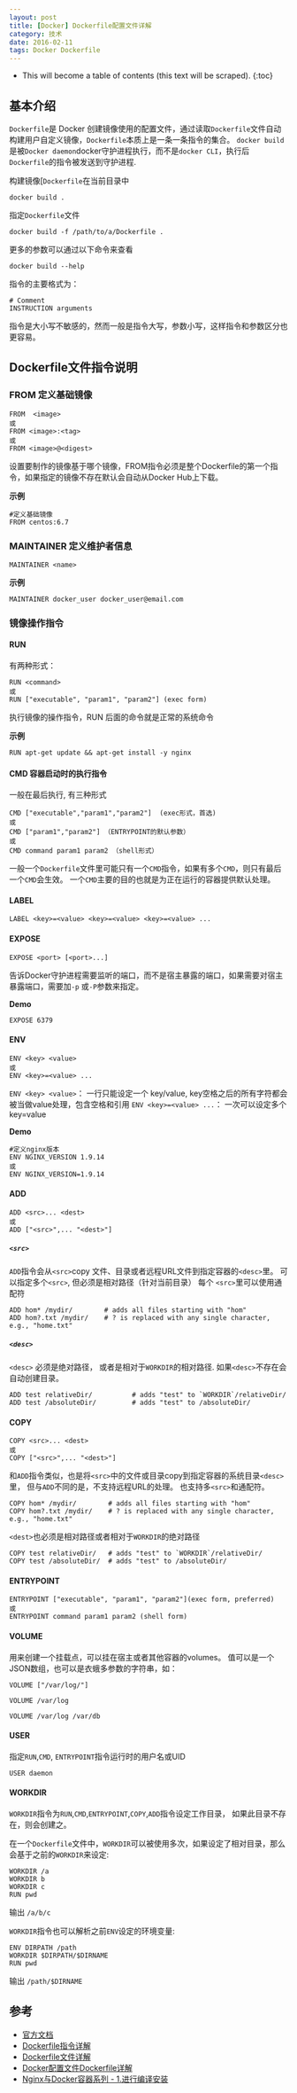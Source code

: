 ```yaml
---
layout: post
title: [Docker] Dockerfile配置文件详解
category: 技术
date: 2016-02-11
tags: Docker Dockerfile
---
```


* This will become a table of contents (this text will be scraped).
{:toc}

## 基本介绍

`Dockerfile`是 Docker 创建镜像使用的配置文件，通过读取`Dockerfile`文件自动构建用户自定义镜像，`Dockerfile`本质上是一条一条指令的集合。
`docker build`是被`Docker daemon`docker守护进程执行，而不是`docker CLI`，执行后`Dockerfile`的指令被发送到守护进程.

构建镜像[`Dockerfile`在当前目录中

`docker build .`

指定`Dockerfile`文件

`docker build -f /path/to/a/Dockerfile .`

更多的参数可以通过以下命令来查看

`docker build --help`

指令的主要格式为：

```
# Comment
INSTRUCTION arguments
```

指令是大小写不敏感的，然而一般是指令大写，参数小写，这样指令和参数区分也更容易。

## Dockerfile文件指令说明

### FROM 定义基础镜像

```
FROM  <image>
或
FROM <image>:<tag>
或
FROM <image>@<digest>
```

设置要制作的镜像基于哪个镜像，FROM指令必须是整个Dockerfile的第一个指令，如果指定的镜像不存在默认会自动从Docker Hub上下载。

**示例**

```
#定义基础镜像
FROM centos:6.7

```

### MAINTAINER 定义维护者信息

`MAINTAINER <name>`

**示例**
```
MAINTAINER docker_user docker_user@email.com
```

### 镜像操作指令

#### RUN

有两种形式：

```
RUN <command>
或
RUN ["executable", "param1", "param2"] (exec form)
```

执行镜像的操作指令，RUN 后面的命令就是正常的系统命令

**示例**
```
RUN apt-get update && apt-get install -y nginx
```

#### CMD 容器启动时的执行指令

 一般在最后执行, 有三种形式

```
CMD ["executable","param1","param2"]  (exec形式，首选)
或
CMD ["param1","param2"] （ENTRYPOINT的默认参数）
或
CMD command param1 param2 （shell形式）
```

一般一个`Dockerfile`文件里可能只有一个`CMD`指令，如果有多个`CMD`，则只有最后一个`CMD`会生效。
一个`CMD`主要的目的也就是为正在运行的容器提供默认处理。


#### LABEL

```
LABEL <key>=<value> <key>=<value> <key>=<value> ...
```

#### EXPOSE

```
EXPOSE <port> [<port>...]
```

告诉Docker守护进程需要监听的端口，而不是宿主暴露的端口，如果需要对宿主暴露端口，需要加`-p` 或`-P`参数来指定。

**Demo**

```
EXPOSE 6379
```

#### ENV

```
ENV <key> <value>
或
ENV <key>=<value> ...
```
`ENV <key> <value>`： 一行只能设定一个 key/value, key空格之后的所有字符都会被当做value处理，包含空格和引用
`ENV <key>=<value> ...`： 一次可以设定多个 key=value

**Demo**

```
#定义nginx版本
ENV NGINX_VERSION 1.9.14
或
ENV NGINX_VERSION=1.9.14
```

#### ADD

```
ADD <src>... <dest>
或
ADD ["<src>",... "<dest>"]
```

##### `<src>`

`ADD`指令会从`<src>`copy 文件、目录或者远程URL文件到指定容器的`<desc>`里。
可以指定多个`<src>`, 但必须是相对路径（针对当前目录）
每个 `<src>`里可以使用通配符
```
ADD hom* /mydir/        # adds all files starting with "hom"
ADD hom?.txt /mydir/    # ? is replaced with any single character, e.g., "home.txt"
```

##### `<desc>`

`<desc>` 必须是绝对路径， 或者是相对于`WORKDIR`的相对路径.
如果`<desc>`不存在会自动创建目录。

```
ADD test relativeDir/          # adds "test" to `WORKDIR`/relativeDir/
ADD test /absoluteDir/         # adds "test" to /absoluteDir/
```

#### COPY

```
COPY <src>... <dest>
或
COPY ["<src>",... "<dest>"]
```

和`ADD`指令类似，也是将`<src>`中的文件或目录copy到指定容器的系统目录`<desc>`里， 但与`ADD`不同的是，不支持远程URL的处理。
也支持多`<src>`和通配符。

```
COPY hom* /mydir/        # adds all files starting with "hom"
COPY hom?.txt /mydir/    # ? is replaced with any single character, e.g., "home.txt"
```

`<dest>`也必须是相对路径或者相对于`WORKDIR`的绝对路径

```
COPY test relativeDir/   # adds "test" to `WORKDIR`/relativeDir/
COPY test /absoluteDir/  # adds "test" to /absoluteDir/
```

#### ENTRYPOINT

```
ENTRYPOINT ["executable", "param1", "param2"](exec form, preferred)
或
ENTRYPOINT command param1 param2 (shell form)
```

#### VOLUME

用来创建一个挂载点，可以挂在宿主或者其他容器的volumes。
值可以是一个JSON数组，也可以是衣蛾多参数的字符串，如：

```
VOLUME ["/var/log/"]

VOLUME /var/log

VOLUME /var/log /var/db
```

#### USER

指定`RUN`,`CMD`, `ENTRYPOINT`指令运行时的用户名或UID

```
USER daemon
```

#### WORKDIR

`WORKDIR`指令为`RUN`,`CMD`,`ENTRYPOINT`,`COPY`,`ADD`指令设定工作目录， 如果此目录不存在，则会创建之。

在一个`Dockerfile`文件中，`WORKDIR`可以被使用多次，如果设定了相对目录，那么会基于之前的`WORKDIR`来设定:

```
WORKDIR /a
WORKDIR b
WORKDIR c
RUN pwd
```
输出 `/a/b/c`

`WORKDIR`指令也可以解析之前`ENV`设定的环境变量:

```
ENV DIRPATH /path
WORKDIR $DIRPATH/$DIRNAME
RUN pwd
```
输出 `/path/$DIRNAME`


## 参考

 - [官方文档](https://docs.docker.com/engine/reference/builder/#/dockerfile-reference)
 - [Dockerfile指令详解](http://seanlook.com/2014/11/17/dockerfile-introduction/)
 - [Dockerfile文件详解](https://hujb2000.gitbooks.io/docker-flow-evolution/content/cn/basis/dockerfiledetail.html)
 - [Docker配置文件Dockerfile详解](http://www.10tiao.com/html/496/201506/209218454/1.html)
 - [Nginx与Docker容器系列 - 1.进行编译安装](http://amao12580.github.io/post/2016/04/Nginx-with-docker-part-one/)
